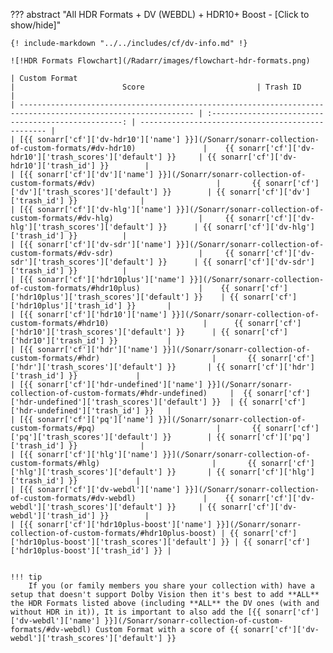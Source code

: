 ??? abstract "All HDR Formats + DV (WEBDL) + HDR10+ Boost - [Click to show/hide]"

    {! include-markdown "../../includes/cf/dv-info.md" !}

    ![!HDR Formats Flowchart](/Radarr/images/flowchart-hdr-formats.png)

    | Custom Format                                                                                                 |                        Score                         | Trash ID                                          |
    | ------------------------------------------------------------------------------------------------------------- | :--------------------------------------------------: | ------------------------------------------------- |
    | [{{ sonarr['cf']['dv-hdr10']['name'] }}](/Sonarr/sonarr-collection-of-custom-formats/#dv-hdr10)               |    {{ sonarr['cf']['dv-hdr10']['trash_scores']['default'] }}     | {{ sonarr['cf']['dv-hdr10']['trash_id'] }}        |
    | [{{ sonarr['cf']['dv']['name'] }}](/Sonarr/sonarr-collection-of-custom-formats/#dv)                           |       {{ sonarr['cf']['dv']['trash_scores']['default'] }}        | {{ sonarr['cf']['dv']['trash_id'] }}              |
    | [{{ sonarr['cf']['dv-hlg']['name'] }}](/Sonarr/sonarr-collection-of-custom-formats/#dv-hlg)                   |     {{ sonarr['cf']['dv-hlg']['trash_scores']['default'] }}      | {{ sonarr['cf']['dv-hlg']['trash_id'] }}          |
    | [{{ sonarr['cf']['dv-sdr']['name'] }}](/Sonarr/sonarr-collection-of-custom-formats/#dv-sdr)                   |     {{ sonarr['cf']['dv-sdr']['trash_scores']['default'] }}      | {{ sonarr['cf']['dv-sdr']['trash_id'] }}          |
    | [{{ sonarr['cf']['hdr10plus']['name'] }}](/Sonarr/sonarr-collection-of-custom-formats/#hdr10plus)             |    {{ sonarr['cf']['hdr10plus']['trash_scores']['default'] }}    | {{ sonarr['cf']['hdr10plus']['trash_id'] }}       |
    | [{{ sonarr['cf']['hdr10']['name'] }}](/Sonarr/sonarr-collection-of-custom-formats/#hdr10)                     |      {{ sonarr['cf']['hdr10']['trash_scores']['default'] }}      | {{ sonarr['cf']['hdr10']['trash_id'] }}           |
    | [{{ sonarr['cf']['hdr']['name'] }}](/Sonarr/sonarr-collection-of-custom-formats/#hdr)                         |       {{ sonarr['cf']['hdr']['trash_scores']['default'] }}       | {{ sonarr['cf']['hdr']['trash_id'] }}             |
    | [{{ sonarr['cf']['hdr-undefined']['name'] }}](/Sonarr/sonarr-collection-of-custom-formats/#hdr-undefined)     |  {{ sonarr['cf']['hdr-undefined']['trash_scores']['default'] }}  | {{ sonarr['cf']['hdr-undefined']['trash_id'] }}   |
    | [{{ sonarr['cf']['pq']['name'] }}](/Sonarr/sonarr-collection-of-custom-formats/#pq)                           |       {{ sonarr['cf']['pq']['trash_scores']['default'] }}        | {{ sonarr['cf']['pq']['trash_id'] }}              |
    | [{{ sonarr['cf']['hlg']['name'] }}](/Sonarr/sonarr-collection-of-custom-formats/#hlg)                         |       {{ sonarr['cf']['hlg']['trash_scores']['default'] }}       | {{ sonarr['cf']['hlg']['trash_id'] }}             |
    | [{{ sonarr['cf']['dv-webdl']['name'] }}](/Sonarr/sonarr-collection-of-custom-formats/#dv-webdl)               |    {{ sonarr['cf']['dv-webdl']['trash_scores']['default'] }}     | {{ sonarr['cf']['dv-webdl']['trash_id'] }}        |
    | [{{ sonarr['cf']['hdr10plus-boost']['name'] }}](/Sonarr/sonarr-collection-of-custom-formats/#hdr10plus-boost) | {{ sonarr['cf']['hdr10plus-boost']['trash_scores']['default'] }} | {{ sonarr['cf']['hdr10plus-boost']['trash_id'] }} |


    !!! tip
        If you (or family members you share your collection with) have a setup that doesn't support Dolby Vision then it's best to add **ALL** the HDR Formats listed above (including **ALL** the DV ones (with and without HDR in it)), It is important to also add the [{{ sonarr['cf']['dv-webdl']['name'] }}](/Sonarr/sonarr-collection-of-custom-formats/#dv-webdl) Custom Format with a score of {{ sonarr['cf']['dv-webdl']['trash_scores']['default'] }}
